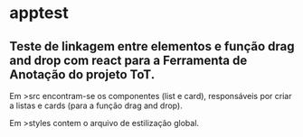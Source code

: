 # apptest
 Teste de linkagem entre elementos e função drag and drop com react para a Ferramenta de Anotação do projeto ToT.
--------------------------------------------------------------------------------------------------------------------

Em >src encontram-se os componentes (list e card), responsáveis por criar a listas e cards (para a função drag and drop).

Em >styles contem o arquivo de estilização global.
